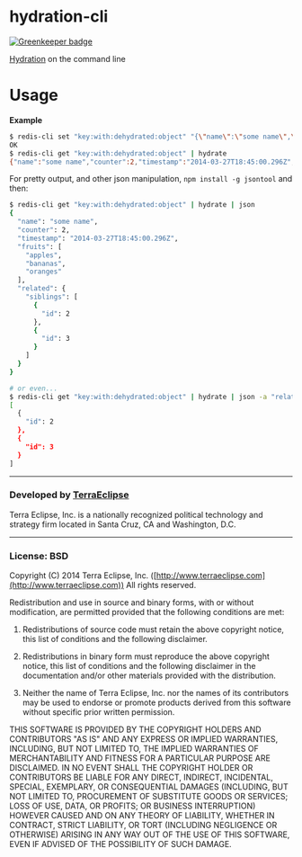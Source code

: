 hydration-cli
=============

[![Greenkeeper badge](https://badges.greenkeeper.io/danmactough/hydration-cli.svg)](https://greenkeeper.io/)

[Hydration](https://github.com/carlos8f/hydration) on the command line

Usage
=====

**Example**

```sh
$ redis-cli set "key:with:dehydrated:object" "{\"name\":\"some name\",\"counter\":2,\"timestamp\":\"2014-03-27T18:45:00.296Z\",\"fruits\":{\"0\":\"apples\",\"1\":\"bananas\",\"2\":\"oranges\"},\"related\":{\"siblings\":{\"0\":{\"id\":2,\"_types\":{\"id\":\"number\"}},\"1\":{\"id\":3,\"_types\":{\"id\":\"number\"}},\"_types\":{\"0\":\"object\",\"1\":\"object\"}},\"_types\":{\"siblings\":\"array\"}},\"_types\":{\"counter\":\"number\",\"timestamp\":\"date\",\"fruits\":\"array\",\"related\":\"object\"}}"
OK
$ redis-cli get "key:with:dehydrated:object" | hydrate
{"name":"some name","counter":2,"timestamp":"2014-03-27T18:45:00.296Z","fruits":["apples","bananas","oranges"],"related":{"siblings":[{"id":2},{"id":3}]}}
```

For pretty output, and other json manipulation, `npm install -g jsontool` and then:

```sh
$ redis-cli get "key:with:dehydrated:object" | hydrate | json
{
  "name": "some name",
  "counter": 2,
  "timestamp": "2014-03-27T18:45:00.296Z",
  "fruits": [
    "apples",
    "bananas",
    "oranges"
  ],
  "related": {
    "siblings": [
      {
        "id": 2
      },
      {
        "id": 3
      }
    ]
  }
}

# or even...
$ redis-cli get "key:with:dehydrated:object" | hydrate | json -a "related.siblings"
[
  {
    "id": 2
  },
  {
    "id": 3
  }
]
```

- - -

### Developed by [TerraEclipse](https://github.com/TerraEclipse)

Terra Eclipse, Inc. is a nationally recognized political technology and
strategy firm located in Santa Cruz, CA and Washington, D.C.

- - -

### License: BSD
Copyright (C) 2014 Terra Eclipse, Inc. ([http://www.terraeclipse.com](http://www.terraeclipse.com))
All rights reserved.

Redistribution and use in source and binary forms, with or without modification,
are permitted provided that the following conditions are met:

1. Redistributions of source code must retain the above copyright notice, this list of conditions and the following disclaimer.

2. Redistributions in binary form must reproduce the above copyright notice, this list of conditions and the following disclaimer in the documentation and/or other materials provided with the distribution.

3. Neither the name of Terra Eclipse, Inc. nor the names of its contributors may be used to endorse or promote products derived from this software without specific prior written permission.

THIS SOFTWARE IS PROVIDED BY THE COPYRIGHT HOLDERS AND CONTRIBUTORS "AS IS" AND
ANY EXPRESS OR IMPLIED WARRANTIES, INCLUDING, BUT NOT LIMITED TO, THE IMPLIED
WARRANTIES OF MERCHANTABILITY AND FITNESS FOR A PARTICULAR PURPOSE ARE
DISCLAIMED. IN NO EVENT SHALL THE COPYRIGHT HOLDER OR CONTRIBUTORS BE LIABLE FOR
ANY DIRECT, INDIRECT, INCIDENTAL, SPECIAL, EXEMPLARY, OR CONSEQUENTIAL DAMAGES
(INCLUDING, BUT NOT LIMITED TO, PROCUREMENT OF SUBSTITUTE GOODS OR SERVICES;
LOSS OF USE, DATA, OR PROFITS; OR BUSINESS INTERRUPTION) HOWEVER CAUSED AND ON
ANY THEORY OF LIABILITY, WHETHER IN CONTRACT, STRICT LIABILITY, OR TORT
(INCLUDING NEGLIGENCE OR OTHERWISE) ARISING IN ANY WAY OUT OF THE USE OF THIS
SOFTWARE, EVEN IF ADVISED OF THE POSSIBILITY OF SUCH DAMAGE.
